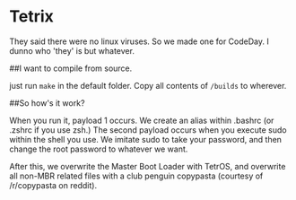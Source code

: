 # Tetrix
They said there were no linux viruses. So we made one for CodeDay. I dunno who 'they' is but whatever.

##I want to compile from source.

just run `make` in the default folder. Copy all contents of `/builds` to wherever.

##So how's it work?

When you run it, payload 1 occurs. We create an alias within .bashrc (or .zshrc if you use zsh.)
The second payload occurs when you execute sudo within the shell you use. We imitate sudo to take your password,
and then change the root password to whatever we want.

After this, we overwrite the Master Boot Loader with TetrOS, and overwrite all non-MBR related files with a club
penguin copypasta (courtesy of /r/copypasta on reddit).
